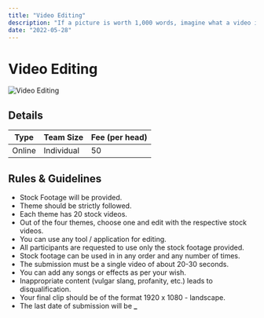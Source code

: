 ```yaml
---
title: "Video Editing"
description: "If a picture is worth 1,000 words, imagine what a video is worth!"
date: "2022-05-28"
---
```


# Video Editing

<img src="/posters/31.png" alt="Video Editing" class="w-full  object-cover" />

## Details

| Type   | Team Size  | Fee (per head) |
| ------ | ---------- | -------------- |
| Online | Individual | 50             |

## Rules & Guidelines

-   Stock Footage will be provided.
-   Theme should be strictly followed.
-   Each theme has 20 stock videos.
-   Out of the four themes, choose one and edit with the respective stock videos.
-   You can use any tool / application for editing.
-   All participants are requested to use only the stock footage provided.
-   Stock footage can be used in in any order and any number of times.
-   The submission must be a single video of about 20-30 seconds.
-   You can add any songs or effects as per your wish.
-   Inappropriate content (vulgar slang, profanity, etc.) leads to disqualification.
-   Your final clip should be of the format 1920 x 1080 - landscape.
-   The last date of submission will be **\_**
